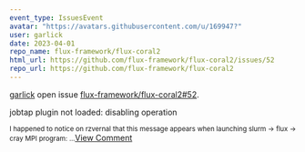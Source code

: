 ```yaml
---
event_type: IssuesEvent
avatar: "https://avatars.githubusercontent.com/u/169947?"
user: garlick
date: 2023-04-01
repo_name: flux-framework/flux-coral2
html_url: https://github.com/flux-framework/flux-coral2/issues/52
repo_url: https://github.com/flux-framework/flux-coral2
---
```


<a href='https://github.com/garlick' target='_blank'>garlick</a> open issue <a href='https://github.com/flux-framework/flux-coral2/issues/52' target='_blank'>flux-framework/flux-coral2#52</a>.

<p>jobtap plugin not loaded: disabling operation</p><small>I happened to notice on rzvernal that this message appears when launching slurm -> flux -> cray MPI program:...</small><a href='https://github.com/flux-framework/flux-coral2/issues/52' target='_blank'>View Comment</a>